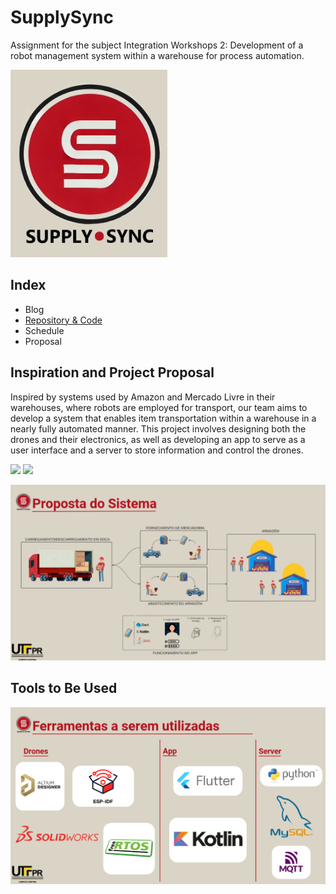 # SupplySync

Assignment for the subject Integration Workshops 2: Development of a robot management system within a warehouse for process automation.

<img src="./imgs/SuppluSyncLogo.jpg" height=300px>

## Index

- <a>Blog</a>
- <a href="https://github.com/IshikawaRasoto/SupplySync/tree/dev">Repository & Code</a>
- <a>Schedule</a>
- <a>Proposal</a>

## Inspiration and Project Proposal

Inspired by systems used by Amazon and Mercado Livre in their warehouses, where robots are employed for transport, our team aims to develop a system that enables item transportation within a warehouse in a nearly fully automated manner. This project involves designing both the drones and their electronics, as well as developing an app to serve as a user interface and a server to store information and control the drones.

<img src="https://www.tecnologistica.com.br/up/2024/06/06/66bfc06f-d6ba-4c65-89e7-3fb7f64b17b6_re_1200.jpg" width=500px> <img src="https://startse-uploader.s3.us-east-2.amazonaws.com/amazon_proteus_2_849728cba0.webp" width=500px>

<img src="./imgs/presentation/PorpostaDoSistema.png">

## Tools to Be Used 

<img src="./imgs/presentation/FerramentasUtilizadas.png">
